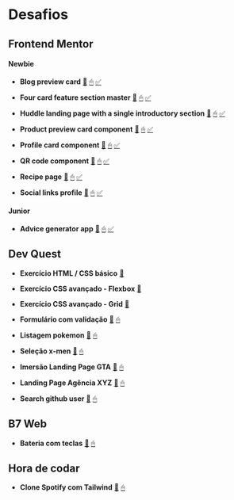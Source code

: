 # Desafios

## Frontend Mentor

#### Newbie
- **Blog preview card**
[📕](https://github.com/LucasJCFreire/challenges/tree/main/frontend-mentor/01-newbie/blog-preview-card)
[🖱](https://lucasjcfreire.github.io/challenges/frontend-mentor/01-newbie/blog-preview-card/)
[✅](https://www.frontendmentor.io/solutions/organization-good-class-names-and-css-variables-P-VDI8euN0)

- **Four card feature section master**
[📕](https://github.com/LucasJCFreire/challenges/tree/main/frontend-mentor/01-newbie/four-card-feature-section-master)
[🖱](https://lucasjcfreire.github.io/challenges/frontend-mentor/01-newbie/four-card-feature-section-master/)
[✅](https://www.frontendmentor.io/solutions/quality-class-names-css-variables-and-meticulous-organization-8znJHbRod-)

- **Huddle landing page with a single introductory section**
[📕](https://github.com/LucasJCFreire/challenges/tree/main/frontend-mentor/01-newbie/lp-huddle)
[🖱](https://lucasjcfreire.github.io/challenges/frontend-mentor/01-newbie/lp-huddle/)
[✅](https://www.frontendmentor.io/solutions/used-grid-and-flexbox-techniques-to-create-the-responsive-layout-WV8VbJ7Mix)

- **Product preview card component**
[📕](https://github.com/LucasJCFreire/challenges/tree/main/frontend-mentor/01-newbie/product-preview-card-component)
[🖱](https://lucasjcfreire.github.io/challenges/frontend-mentor/01-newbie/product-preview-card-component/)
[✅](https://www.frontendmentor.io/solutions/responsive-landing-page-using-flexbox-picture-and-variables-css-Wq0Z0JqLKp)

- **Profile card component**
[📕](https://github.com/LucasJCFreire/challenges/tree/main/frontend-mentor/01-newbie/profile-card)
[🖱](https://lucasjcfreire.github.io/challenges/frontend-mentor/01-newbie/profile-card/)
[✅](https://www.frontendmentor.io/solutions/clean-and-organized-code-facilitates-styling-KRgMBPuGsy)

- **QR code component**
[📕](https://github.com/LucasJCFreire/challenges/tree/main/frontend-mentor/01-newbie/qr-code)
[🖱](https://lucasjcfreire.github.io/challenges/frontend-mentor/01-newbie/qr-code/)
[✅](https://www.frontendmentor.io/solutions/clean-and-organized-code-facilitates-styling-7K8VSnV18T)

- **Recipe page**
[📕](https://github.com/LucasJCFreire/challenges/tree/main/frontend-mentor/01-newbie/recipe-page)
[🖱](https://lucasjcfreire.github.io/challenges/frontend-mentor/01-newbie/recipe-page/)
[✅](https://www.frontendmentor.io/solutions/used-div-for-clearer-styling-and-code-organization-a9Zjb6fMnD)

- **Social links profile**
[📕](https://github.com/LucasJCFreire/challenges/tree/main/frontend-mentor/01-newbie/social-links-profile)
[🖱](https://lucasjcfreire.github.io/challenges/frontend-mentor/01-newbie/social-links-profile/)
[✅](https://www.frontendmentor.io/solutions/organization-good-class-names-and-css-variables-prXZp-dr1a)

#### Junior
- **Advice generator app**
[📕](https://github.com/LucasJCFreire/challenges/tree/main/frontend-mentor/02-junior/advice-generator)
[🖱](https://lucasjcfreire.github.io/challenges/frontend-mentor/02-junior/advice-generator/)
[✅](https://www.frontendmentor.io/solutions/organization-html-css-and-javascript-9lAtYXxnGA)


## Dev Quest

- **Exercício HTML / CSS básico**
[📕](https://github.com/LucasJCFreire/challenges/tree/main/dev-quest/exercicios-html-css-basico)

- **Exercício CSS avançado - Flexbox**
[📕](https://github.com/LucasJCFreire/challenges/tree/main/dev-quest/exercicios-css-avancado-flexbox)

- **Exercício CSS avançado - Grid**
[📕](https://github.com/LucasJCFreire/challenges/tree/main/dev-quest/exercicios-css-avancado-grid)

- **Formulário com validação**
[📕](https://github.com/LucasJCFreire/challenges/tree/main/dev-quest/formulario-com-validacao)
[🖱](https://lucasjcfreire.github.io/challenges/dev-quest/formulario-com-validacao)

- **Listagem pokemon**
[📕](https://github.com/LucasJCFreire/challenges/tree/main/dev-quest/listagem-pokemon)
[🖱](https://lucasjcfreire.github.io/challenges/dev-quest/listagem-pokemon)

- **Seleção x-men**
[📕](https://github.com/LucasJCFreire/challenges/tree/main/dev-quest/selecao-xmen)
[🖱](https://lucasjcfreire.github.io/challenges/dev-quest/selecao-xmen)

- **Imersão Landing Page GTA**
[📕](https://github.com/LucasJCFreire/challenges/tree/main/dev-quest/imersao-site-gta)
[🖱](https://lucasjcfreire.github.io/challenges/dev-quest/imersao-site-gta)

- **Landing Page Agência XYZ**
[📕](https://github.com/LucasJCFreire/challenges/tree/main/dev-quest/landing-page-agencia-xyz)
[🖱](https://lucasjcfreire.github.io/challenges/dev-quest/landing-page-agencia-xyz)

- **Search github user**
[📕](https://github.com/LucasJCFreire/challenges/tree/main/dev-quest/search-github-user)
[🖱](https://lucasjcfreire.github.io/challenges/dev-quest/search-github-user)


## B7 Web

- **Bateria com teclas**
[📕](https://github.com/LucasJCFreire/challenges/tree/main/b7-web/bateria-com-teclas)
[🖱](https://lucasjcfreire.github.io/challenges/b7-web/bateria-com-teclas)

## Hora de codar

- **Clone Spotify com Tailwind**
[📕](https://github.com/LucasJCFreire/challenges/tree/main/hora-de-codar/clone-spotify-tailwind)
[🖱](https://lucasjcfreire.github.io/challenges/hora-de-codar/clone-spotify-tailwind)

<!--
- **nomedoprojeto**
[📕]()
[🖱]()
[✅]() 

> - Citações
` - Bloco de código
" - Código embutido
--- - Divisor
* bold
** itálico
*** bold e itálico
-->
